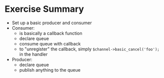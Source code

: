 Exercise Summary
================

 - Set up a basic producer and consumer
 - Consumer:
    - is basically a callback function
    - declare queue
    - consume queue with callback
    - to "unregister" the callback, simply `$channel->basic_cancel('foo');` in
      the handler
 - Producer:
    - declare queue
    - publish anything to the queue
 
